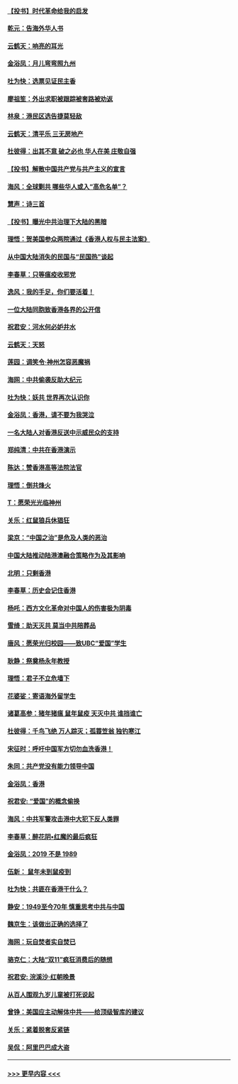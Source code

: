 #### [【投书】时代革命给我的启发](../pages/nsc993/n11684287.md?t=11281033) 
#### [乾元：告海外华人书](../pages/nsc993/n11684044.md?t=11281033) 
#### [云鹤天：响亮的耳光](../pages/nsc993/n11684254.md?t=11281033) 
#### [金浴凤：月儿弯弯照九州](../pages/nsc993/n11684231.md?t=11281033) 
#### [吐为快：选票见证民主香](../pages/nsc993/n11684206.md?t=11281033) 
#### [廖祖笙：外出求职被跟踪被套路被劝返](../pages/nsc993/n11683874.md?t=11281033) 
#### [林泉：港民区选告捷莫轻敌](../pages/nsc993/n11683930.md?t=11281033) 
#### [云鹤天：清平乐 三无房地产](../pages/nsc993/n11681521.md?t=11281033) 
#### [杜彼得：出其不意 破之必也 华人在美 庄敬自强](../pages/nsc993/n11679554.md?t=11281033) 
#### [【投书】解散中国共产党与共产主义的宣言](../pages/nsc993/n11679177.md?t=11281033) 
#### [海风：全球剿共 哪些华人或入“高危名单”？](../pages/nsc993/n11678617.md?t=11281033) 
#### [慧声：诗三首](../pages/nsc993/n11678848.md?t=11281033) 
#### [【投书】曝光中共治理下大陆的黑暗](../pages/nsc993/n11678674.md?t=11281033) 
#### [理悟：贺美国参众两院通过《香港人权与民主法案》](../pages/nsc993/n11678104.md?t=11281033) 
#### [从中国大陆消失的民国与“民国热”谈起](../pages/nsc993/n11678075.md?t=11281033) 
#### [李春草：只等瘟疫收邪党](../pages/nsc993/n11677308.md?t=11281033) 
#### [逸风：我的手足，你们要活着！](../pages/nsc993/n11676352.md?t=11281033) 
#### [一位大陆同胞致香港各界的公开信](../pages/nsc993/n11675761.md?t=11281033) 
#### [祝君安：河水何必妒井水](../pages/nsc993/n11675746.md?t=11281033) 
#### [云鹤天：天怒](../pages/nsc993/n11675718.md?t=11281033) 
#### [莲园：调笑令‧神州怎容恶魔祸](../pages/nsc993/n11675648.md?t=11281033) 
#### [海网：中共偷袭反助大纪元](../pages/nsc993/n11673515.md?t=11281033) 
#### [吐为快：妖共 世界再次认识你](../pages/nsc993/n11673506.md?t=11281033) 
#### [金浴凤：香港，请不要为我哭泣](../pages/nsc993/n11673248.md?t=11281033) 
#### [一名大陆人对香港反送中示威民众的支持](../pages/nsc993/n11672615.md?t=11281033) 
#### [郑纯清：中共在香港演示](../pages/nsc993/n11670539.md?t=11281033) 
#### [陈达：赞香港高等法院法官](../pages/nsc993/n11669542.md?t=11281033) 
#### [理悟：倒共烽火](../pages/nsc993/n11668844.md?t=11281033) 
#### [T：愿荣光光临神州](../pages/nsc993/n11668421.md?t=11281033) 
#### [关乐：红鼠狼兵休猖狂](../pages/nsc993/n11668378.md?t=11281033) 
#### [梁京：“中国之治”是危及人类的恶治](../pages/nsc993/n11668328.md?t=11281033) 
#### [中国大陆推动陆港澳融合策略作为及其影响](../pages/nsc993/n11668157.md?t=11281033) 
#### [北明：只剩香港](../pages/nsc993/n11668002.md?t=11281033) 
#### [李春草：历史会记住香港](../pages/nsc993/n11667927.md?t=11281033) 
#### [杨吒：西方文化革命对中国人的伤害极为阴毒](../pages/nsc993/n11664521.md?t=11281033) 
#### [雪绮：助天灭共 莫当中共陪葬品](../pages/nsc993/n11662650.md?t=11281033) 
#### [唐风：愿荣光归校园——致UBC“爱国”学生](../pages/nsc993/n11662194.md?t=11281033) 
#### [耿静：祭奠杨永年教授](../pages/nsc993/n11662514.md?t=11281033) 
#### [理悟：君子不立危墙下](../pages/nsc993/n11662172.md?t=11281033) 
#### [花婆娑：寄语海外留学生](../pages/nsc993/n11662121.md?t=11281033) 
#### [诸葛高参：猪年猪瘟 鼠年鼠疫 天灭中共 谁挡谁亡](../pages/nsc993/n11661980.md?t=11281033) 
#### [杜彼得：千鸟飞绝 万人踪灭；孤蓑笠翁 独钓寒江](../pages/nsc993/n11661170.md?t=11281033) 
#### [宋征时：呼吁中国军方切勿血洗香港！](../pages/nsc993/n11415318.md?t=11281033) 
#### [朱同：共产党没有能力领导中国](../pages/nsc993/n11660421.md?t=11281033) 
#### [金浴凤：香港](../pages/nsc993/n11660419.md?t=11281033) 
#### [祝君安: “爱国”的概念偷换](../pages/nsc993/n11659706.md?t=11281033) 
#### [海风：中共军警攻击港中大犯下反人类罪](../pages/nsc993/n11659632.md?t=11281033) 
#### [李春草：醉花阴•红魔的最后疯狂](../pages/nsc993/n11659287.md?t=11281033) 
#### [金浴凤：2019 不是 1989](../pages/nsc993/n11657663.md?t=11281033) 
#### [伍新： 鼠年未到鼠疫到](../pages/nsc993/n11655098.md?t=11281033) 
#### [吐为快：共匪在香港干什么？](../pages/nsc993/n11654891.md?t=11281033) 
#### [静安：1949至今70年 慎重思考中共与中国](../pages/nsc993/n11651244.md?t=11281033) 
#### [魏京生：该做出正确的选择了](../pages/nsc993/n11653084.md?t=11281033) 
#### [海网：玩自焚者实自焚已](../pages/nsc993/n11652423.md?t=11281033) 
#### [骆克仁：大陆“双11”疯狂消费后的随想](../pages/nsc993/n11652305.md?t=11281033) 
#### [祝君安: 浣溪沙·红朝晚景](../pages/nsc993/n11652258.md?t=11281033) 
#### [从百人围观九岁儿童被打死说起](../pages/nsc993/n11651030.md?t=11281033) 
#### [曾铮：美国应主动解体中共——给顶级智库的建议](../pages/nsc993/n11649888.md?t=11281033) 
#### [关乐：紧着脱套反紧链](../pages/nsc993/n11649069.md?t=11281033) 
#### [吴侃：阿里巴巴成大盗](../pages/nsc993/n11645523.md?t=11281033) 

----
#### [ >>> 更早内容 <<< ](../indexes/nsc993-earlier.md)
